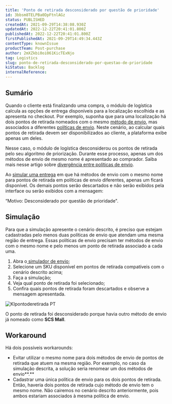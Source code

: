 ```yaml
---
title: 'Ponto de retirada desconsiderado por questão de prioridade'
id: 3bbsm8TELPBa0DpFtnlAGz
status: PUBLISHED
createdAt: 2021-09-29T14:38:08.930Z
updatedAt: 2022-12-22T20:41:01.800Z
publishedAt: 2022-12-22T20:41:01.800Z
firstPublishedAt: 2021-09-29T14:49:34.443Z
contentType: knownIssue
productTeam: Post-purchase
author: 2mXZkbi0oi061KicTExNjo
tag: Logistics
slug: ponto-de-retirada-desconsiderado-por-questao-de-prioridade
kiStatus: Backlog
internalReference: 
---
```


## Sumário


Quando o cliente está finalizando uma compra, o módulo de logística calcula as opções de entrega disponíveis para a localização escolhida e as apresenta no checkout. Por exemplo, suponha que para uma localização há dois pontos de retirada nomeados com o mesmo [método de envio](https://help.vtex.com/pt/tutorial/como-funciona-o-tipo-de-entrega--tutorials_126), mas associados a diferentes [políticas de envio](https://help.vtex.com/pt/tutorial/politica-de-envio--tutorials_140). Neste cenário, ao calcular quais pontos de retirada devem ser disponibilizados ao cliente, a plataforma exibe apenas um deles. 

Nesse caso, o módulo de logística desconsiderou os pontos de retirada pelo seu algoritmo de priorização. Durante esse processo, apenas um dos métodos de envio de mesmo nome é apresentado ao comprador. Saiba mais nesse artigo sobre [divergência entre políticas de envio](https://help.vtex.com/pt/faq/por-que-minha-transportadora-nao-aparece-no-checkout--frequentlyAskedQuestions_165#concorrencia-entre-transportadoras-do-mesmo-tipo). 

Ao [simular uma entrega](https://help.vtex.com/pt/tutorial/simulador-de-envio--tutorials_144) em que há métodos de envio com o mesmo nome para pontos de retirada em políticas de envio diferentes, apenas um ficará disponível. Os demais pontos serão descartados e não serão exibidos pela interface ou serão exibidos com a mensagem:

“Motivo: Desconsiderado por questão de prioridade".


## Simulação


Para que a simulação apresente o cenário descrito, é preciso que estejam cadastradas pelo menos duas políticas de envio que atendam uma  mesma região de entrega. Essas  políticas de envio precisam ter métodos de envio com o mesmo nome e pelo menos um ponto de retirada associado a cada uma.

1. Abra o[ simulador de envio](https://help.vtex.com/pt/tutorial/simulador-de-envio--tutorials_144);
2. Selecione um SKU disponível em pontos de retirada compatíveis com o cenário descrito acima;
3. Faça a simulação;
4. Veja qual ponto de retirada foi selecionado;
5. Confira quais pontos de retirada foram descartados e observe a mensagem apresentada.

![KIpontoderetirada PT](//images.contentful.com/alneenqid6w5/6TLSPTSA7E5EG2sevnDYXf/cb91079a96bb328efd04b1e81960343c/KIpontoderetirada_PT.png)

O ponto de retirada foi desconsiderado porque havia outro método de envio já nomeado como **SCS Mall**.


## Workaround


Há dois possíveis workarounds:

* Evitar utilizar o mesmo nome para dois métodos de envio de pontos de retirada que atuem na mesma região. Por exemplo, no caso da simulação descrita, a solução seria  renomear um dos métodos de envio**.**
* Cadastrar uma única política de envio para os dois pontos de retirada. Então, haveria dois pontos de retirada cujo método de envio tem o mesmo nome. Não cairemos no cenário descrito anteriormente, pois ambos estariam associados  à mesma política de envio.

